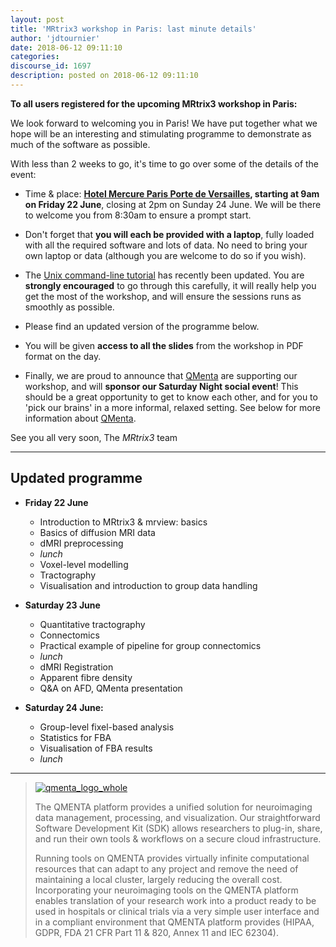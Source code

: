 ```yaml
---
layout: post
title: 'MRtrix3 workshop in Paris: last minute details'
author: 'jdtournier'
date: 2018-06-12 09:11:10
categories:
discourse_id: 1697
description: posted on 2018-06-12 09:11:10
---
```

**To all users registered for the upcoming MRtrix3 workshop in Paris:**

We look forward to welcoming you in Paris! We have put together what we hope will be an interesting and stimulating programme to demonstrate as much of the software as possible. 

With less than 2 weeks to go, it's time to go over some of the details of the event:

- Time & place: **[Hotel Mercure Paris Porte de Versailles](https://goo.gl/maps/uGHsz1nADMQ2), starting at 9am on Friday 22 June**, closing at 2pm on Sunday 24 June. We will be there to welcome you from 8:30am to ensure a prompt start.

- Don't forget that **you will each be provided with a laptop**, fully loaded with all the required software and lots of data. No need to bring your own laptop or data (although you are welcome to do so if you wish). 

- The [Unix command-line tutorial](http://command-line-tutorial.readthedocs.io/) has recently been updated. You are **strongly encouraged** to go through this carefully, it will really help you get the most of the workshop, and will ensure the sessions runs as smoothly as possible.

- Please find an updated version of the programme below.

- You will be given **access to all the slides** from the workshop in PDF format on the day.

- Finally, we are proud to announce that [QMenta](https://www.qmenta.com/) are supporting our workshop, and will **sponsor our Saturday Night social event**! This should be a great opportunity to get to know each other, and for you to 'pick our brains' in a more informal, relaxed setting. See below for more information about [QMenta](https://www.qmenta.com/).

See you all very soon,
The _MRtrix3_ team


---

## Updated programme

- **Friday 22 June**
  - Introduction to MRtrix3 & mrview: basics 
  - Basics of diffusion MRI data 
  - dMRI preprocessing
  - _lunch_
  - Voxel-level modelling
  - Tractography 
  - Visualisation and introduction to group data handling

- **Saturday 23 June**
  - Quantitative tractography
  - Connectomics
  - Practical example of pipeline for group connectomics
  - _lunch_
  - dMRI Registration
  - Apparent fibre density
  - Q&A on AFD, QMenta presentation

- **Saturday 24 June:**
  - Group-level fixel-based analysis
  - Statistics for FBA
  - Visualisation of FBA results
  - _lunch_

--- 
> [![qmenta_logo_whole](http://community.mrtrix.org/uploads/default/original/2X/7/75075d8e558259e9b34ab2d643fdac3f86222d8e.png)](https://www.qmenta.com/)
>
> The QMENTA platform provides a unified solution for neuroimaging data management, processing, and visualization. Our straightforward Software Development Kit (SDK) allows researchers to plug-in, share, and run their own tools & workflows on a secure cloud infrastructure. 
>
>Running tools on QMENTA provides virtually infinite computational resources that can adapt to any project and remove the need of maintaining a local cluster, largely reducing the overall cost. Incorporating your neuroimaging tools on the QMENTA platform enables translation of your research work into a product ready to be used in hospitals or clinical trials via a very simple user interface and in a compliant environment that QMENTA platform provides (HIPAA, GDPR, FDA 21 CFR Part 11 & 820, Annex 11 and IEC 62304).
            